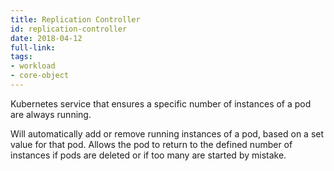```yaml
---
title: Replication Controller
id: replication-controller
date: 2018-04-12
full-link: 
tags:
- workload
- core-object 
---
```

 Kubernetes service that ensures a specific number of instances of a pod are always running.

<!--more--> 

Will automatically add or remove running instances of a pod, based on a set value for that pod. Allows the pod to return to the defined number of instances if pods are deleted or if too many are started by mistake.

